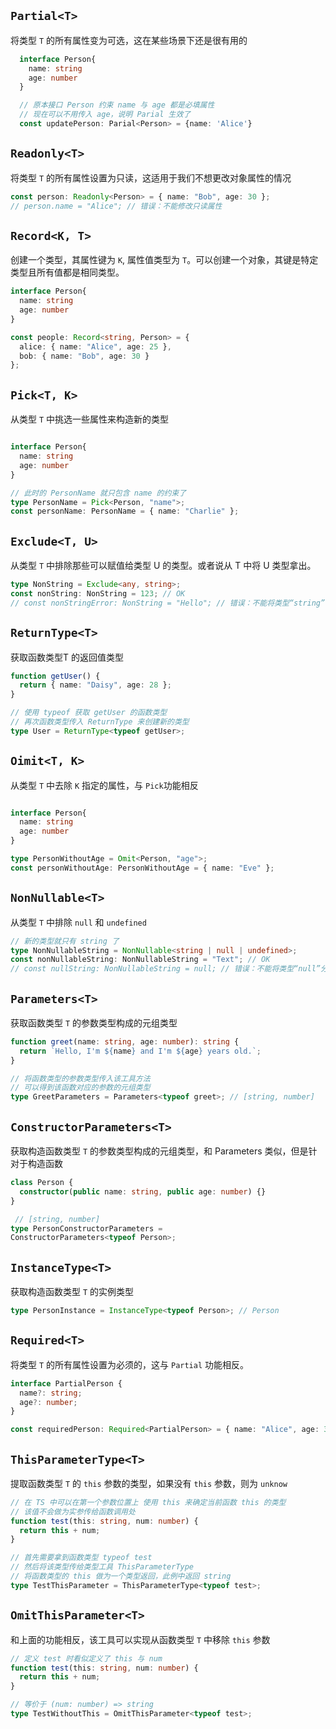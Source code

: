 ## `Partial<T>`

将类型 `T` 的所有属性变为可选，这在某些场景下还是很有用的

```typescript
  interface Person{
    name: string
    age: number
  }

  // 原本接口 Person 约束 name 与 age 都是必填属性
  // 现在可以不用传入 age，说明 Parial 生效了
  const updatePerson: Parial<Person> = {name: 'Alice'}
```

## `Readonly<T>`

将类型 `T` 的所有属性设置为只读，这适用于我们不想更改对象属性的情况

```typescript
const person: Readonly<Person> = { name: "Bob", age: 30 };
// person.name = "Alice"; // 错误：不能修改只读属性
```

## `Record<K, T>`

创建一个类型，其属性键为 `K`, 属性值类型为 `T`。可以创建一个对象，其键是特定类型且所有值都是相同类型。

```typescript
interface Person{
  name: string
  age: number
}

const people: Record<string, Person> = {
  alice: { name: "Alice", age: 25 },
  bob: { name: "Bob", age: 30 }
};
```

## `Pick<T, K>`

从类型 `T` 中挑选一些属性来构造新的类型

```typescript

interface Person{
  name: string
  age: number
}

// 此时的 PersonName 就只包含 name 的约束了
type PersonName = Pick<Person, "name">;
const personName: PersonName = { name: "Charlie" };
```

## `Exclude<T, U>`

从类型 `T` 中排除那些可以赋值给类型 U 的类型。或者说从 T 中将 U 类型拿出。

```typescript
type NonString = Exclude<any, string>;
const nonString: NonString = 123; // OK
// const nonStringError: NonString = "Hello"; // 错误：不能将类型“string”分配给类型“Exclude<any, string>”
```

## `ReturnType<T>`

获取函数类型T 的返回值类型

```typescript
function getUser() {
  return { name: "Daisy", age: 28 };
}

// 使用 typeof 获取 getUser 的函数类型
// 再次函数类型传入 ReturnType 来创建新的类型
type User = ReturnType<typeof getUser>;
```

## `Oimit<T, K>`

从类型 `T` 中去除 `K` 指定的属性，与 `Pick`功能相反

```typescript

interface Person{
  name: string
  age: number
}

type PersonWithoutAge = Omit<Person, "age">;
const personWithoutAge: PersonWithoutAge = { name: "Eve" };
```

## `NonNullable<T>`

从类型 `T` 中排除 `null` 和 `undefined` 

```typescript
// 新的类型就只有 string 了
type NonNullableString = NonNullable<string | null | undefined>;
const nonNullableString: NonNullableString = "Text"; // OK
// const nullString: NonNullableString = null; // 错误：不能将类型“null”分配给类型“NonNullableString”
```

## `Parameters<T>`

获取函数类型 `T` 的参数类型构成的元组类型

```typescript
function greet(name: string, age: number): string {
  return `Hello, I'm ${name} and I'm ${age} years old.`;
}

// 将函数类型的参数类型传入该工具方法
// 可以得到该函数对应的参数的元组类型
type GreetParameters = Parameters<typeof greet>; // [string, number]
```

## `ConstructorParameters<T>`

获取构造函数类型 `T` 的参数类型构成的元组类型，和 Parameters 类似，但是针对于构造函数

```typescript
class Person {
  constructor(public name: string, public age: number) {}
}

 // [string, number]
type PersonConstructorParameters = 
ConstructorParameters<typeof Person>;
```

## `InstanceType<T>`

获取构造函数类型 `T` 的实例类型 

```typescript
type PersonInstance = InstanceType<typeof Person>; // Person
```

## `Required<T>`

将类型 `T` 的所有属性设置为必须的，这与 `Partial` 功能相反。

```typescript
interface PartialPerson {
  name?: string;
  age?: number;
}

const requiredPerson: Required<PartialPerson> = { name: "Alice", age: 30 };
```

## `ThisParameterType<T>`

提取函数类型 `T` 的 `this` 参数的类型，如果没有 `this` 参数，则为 `unknow`

```typescript
// 在 TS 中可以在第一个参数位置上 使用 this 来确定当前函数 this 的类型
// 该值不会做为实参传给函数调用处
function test(this: string, num: number) {
  return this + num;
}

// 首先需要拿到函数类型 typeof test 
// 然后将该类型传给类型工具 ThisParameterType
// 将函数类型的 this 做为一个类型返回，此例中返回 string
type TestThisParameter = ThisParameterType<typeof test>; 
```

## `OmitThisParameter<T>`

和上面的功能相反，该工具可以实现从函数类型 `T` 中移除 `this` 参数

```typescript
// 定义 test 时看似定义了 this 与 num
function test(this: string, num: number) {
  return this + num;
}

// 等价于 (num: number) => string
type TestWithoutThis = OmitThisParameter<typeof test>;

```